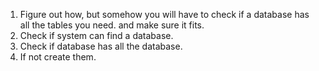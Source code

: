 1. Figure out how, but somehow you will have to check if a database has all the tables you need. and make sure it fits.
2. Check if system can find a database.
3. Check if database has all the database.
4. If not create them.
